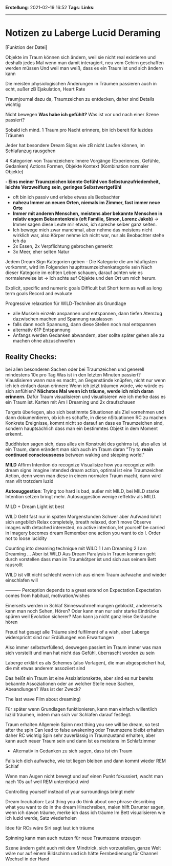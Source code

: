 **Erstellung**: 2021-02-19  16:52
**Tags**:
**Links**:

---
# Notizen zu Laberge Lucid Deraming
[Funktion der Datei]

      

Objekte im Traum können sich ändern, weil sie nicht real existieren und deshalb jedes Mal wenn man damit interagiert, neu vom Gehirn geschaffen werden müssen
Und weil man weiß, dass es ein Traum ist und sich ändern kann

Die meisten physiologischen Änderungen in Träumen passieren auch in echt, außer zB Ejakulation, Heart Rate

Traumjournal dazu da, Traumzeichen zu entdecken, daher sind Details wichtig

Nicht bewegen
**Was habe ich gefühlt?**
Was ist vor und nach einer Szene passiert?

Sobald ich mind. 1 Traum pro Nacht erinnere, bin ich bereit für luzides Träumen

Jeder hat besondere Dream Signs wie zB nicht Laufen können, im Schlafanzug rausgehen

4 Kategorien von Traumzeichen:
Innere Vorgänge (Experiences, Gefühle, Gedanken)
Actions
Formen, Objekte
Kontext (Kombination normaler Objekte)

**- Eins meiner Traumzeichen könnte Gefühl von Selbstunzufriedemheit, leichte Verzweiflung sein, geringes Selbstwertgefühl**
- oft bin ich passiv und erlebe etwas als Beobachter
- **nahezu Immer an neuen Orten, niemals im Zimmer, fast immer neue Orte**
- **Immer mit anderen Menschen, meistens aber bekannte Menschen in relativ engem Bekanntenkreis (oft Familie, Simon, Lorenz Jakob)** -> Immer sagen diese Leute mir etwas, ich spreche selber ganz selten.
- Ich bewege mich zwar manchmal, aber nehme das meistens nicht wirklich war, also Körper nehme ich nicht war, nur als Beobachter stehe ich da
- 2x Essen, 2x Verpflichtung gebrochen gemerkt
- 3x Meer, eher selten Natur

Jedem Dream Sign Kategorien geben - Die Kategorie die am häufigsten vorkommt, wird im Folgenden haupttraumzeichenkategorie sein
Nach dieser Kategorie im echten Leben schauen, darauf achten wie es normalerweise ist
-> Ich achte auf Objekte und den Ort um mich herum.

Explicit, specific and numeric goals
Difficult but 
Short term as well as long term goals
Record and evaluate 

Progressive relaxation für WILD-Techniken als Grundlage
- alle Muskeln einzeln anspannen und entspannen, dann tiefen Atemzug dazwischen machen und Spannung rauslassen
- falls dann noch Spannung, dann diese Stellen noch mal entspannen
- alternativ 61P Entspannung
- Anfangs werden Gedanken abwandern, aber sollte später gehen alle zu machen ohne abzuschweifen

## Reality Checks:
bei allen besonderen Sachen oder bei Traumzeichen und generell mindestens 10x pro Tag
Was ist in den letzten Minuten passiert?
Viauslisieren wann man es macht, an Gegenstände knüpfen, nicht nur wenn ich ich einfach daran erinnere
Wenn ich jetzt träumen würde, wie würde es sich anfühlen? **Nächstes Mal wenn ich träume, werde ich mich daran erinnern.**
Dafür Traum visualisieren und visualisieren wie ich merke dass es ein Traum ist.
Karten mit Am I Dreaming und 2x draufschauen

Targets überlegen, also sich bestimmte Situationen als Ziel vornehmen und dann dokumentieren, ob ich es schaffe, in diese nSituationen RC zu machen
Konkrete Ereignisse, kommt nicht so darauf an dass es Traumzeichen sind, sondern hauptsächlich dass man ein bestimmtes Objekt in dem Moment erkennt.

Buddhisten sagen sich, dass alles ein Konstrukt des gehirns ist, also alles ist ein Traum, dann erändert man sich auch im Traum daran
"Try to **reain continued conscioussness** between waking and sleeping world."

**MILD**
Affirm Intention do recognize
Visualisize how you recognize with dream signs
imagine intended dream action, optimal ist eine Traumzeichen Action, denn wenn man diese in einem normalen Traum macht, dann wird man vllt trotzdem luzid

**Autosuggestion**: Trying too hard is bad, außer mit MILD, bei MILD starke Intention setzen bringt mehr.
Autosuggestion wenige reffektiv als MILD.

MILD + Dream Light ist best

WILD
Geht fast nur in späten Morgenstunden
Schwer aber Aufwand lohnt sich angeblich 
Relax completely, breath relaxed, don’t move
Observe images with detached interested, no active intention, let yourself be carried in 
Imagery becomes dream
Remember one action you want to do I. Order not to loose lucidity

Counting into dreaming technique mit WILD
1 I am Dreaming 2 I am Dreaming ...
Aber ist WILD
Aus Dream Paralysis in Traum kommen geht durch vorstellen dass man im Traumkötper ist und sich aus seinem Bett rausrollt 

WILD ist vllt nicht schlecht wenn ich aus einem Traum aufwache und wieder einschlafen will

———-
Perception depends to a great extend on Expectation
Expectation comes from habitual, motivation/wishes

Einerseits werden in Schlaf Sinneswahrnehmungen geblockt, andererseits kann man noch Sehen, Hören? Oder kann man nur sehr starke Eindrücke spüren  weil Evolution sicherer? Man kann ja nicht ganz leise Geräusche hören

Freud hat gesagt alle Träume sind fulfilment of a wish, aber Laberge widerspricht sind nur Erdüllungen von Erwartungen

Also immer selbstwrfüllend, deswegen passiert im Traum immer was man sich vorstellt und man hat nicht das Gefühl, überrascht worden zu sein

Laberge erklärt es als Schemes (also Vorlagen), die man abgespeichert hat, die mit etwas anderem assoziiert sind

Das heißt ein Traum ist eine Assiziationskette, aber sind es nur bereits bekannte Assoziationen oder an welcher Stelle neue Sachen, Abeandlungen?
Was ist der Zweck?

The last wave Film about dreaming)



Für später wenn Grundlagen funktionieren, kann man einfach willentlich luzid träumen, indem man sich vor Schlafen darauf festlegt.










Traum erhalten
Allgemein 
Spinn next thing you see will be dream, so test after the spin
Can lead to false awakening oder Traumszene bleibt erhalten daher RC wichtig
Spin sehr zuverlässig in Traumzustand erhalten, aber kann auch neuer Traum sein und dann Ist es meistens im Schlafzimmer
- Alternativ in Gedanken zu sich sagen, dass ist ein Traum

Falls ich dich aufwache, wie tot liegen bleiben und dann kommt wieder REM Schlaf


Wenn man Augen nicht bewegt und auf einen Punkt fokussiert, wacht man nach 10s auf weil REM unterdrückt wird

Controlling yourself instead of your surroundings bringt mehr

Dream Incubation:
Last thing you do think about one phrase describing what you want to do in the dream
Hinschreiben, malen hilft
Darunter sagen, wenn ich davon träume, merke ich dass ich träume
Im Bett visualisieren wie ich luzid werde, Satz wiederholen

Idee für RCs wäre Siri sagt laut ich träume

Spinning kann man auch nutzen für neue Traumszene erzeugen

Szene ändern geht auch mit dem Mindtrick, sich vorzustellen, ganze Welt wäre nur auf einem Bildschirm und ich hätte Fernbedienung für Channel Wechsel in der Hand